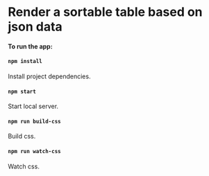 # Render a sortable table based on json data

#### To run the app:

#### `npm install`

Install project dependencies.

#### `npm start`
Start local server.

#### `npm run build-css`
Build css.

#### `npm run watch-css`
Watch css.
